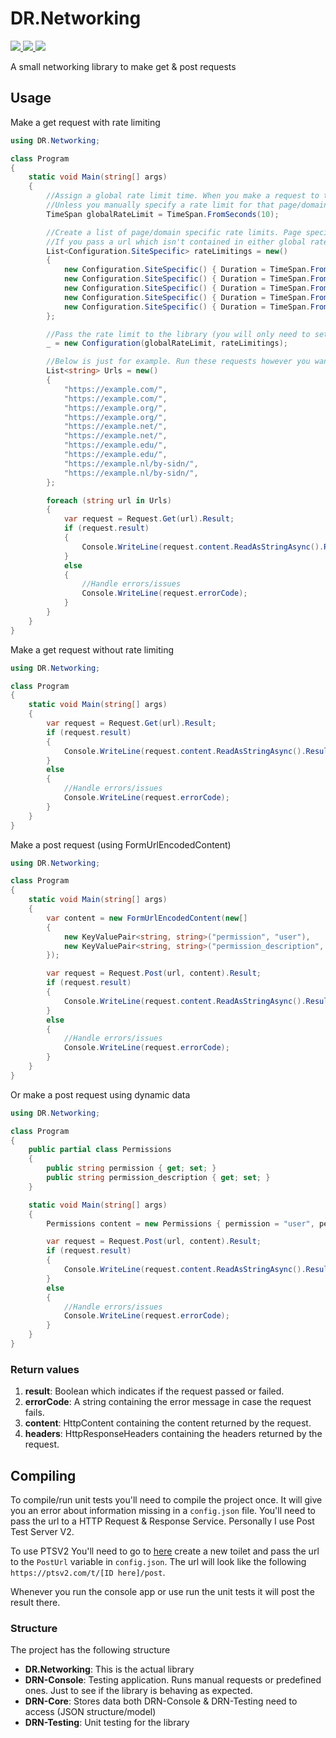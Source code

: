 # DR.Networking

<a href="https://github.com/DatReki/DR.Networking/actions/workflows/dotnet.yml">
    <img src="https://github.com/DatReki/DR.Networking/actions/workflows/dotnet.yml/badge.svg" />
</a>
<a href="https://www.nuget.org/packages/DR.Networking/">
    <img src="https://img.shields.io/nuget/v/DR.Networking?style=flat-square" />
</a>
<a href="https://www.paypal.com/donate?hosted_button_id=WRETYRRSJ4T2L">
    <img src="https://img.shields.io/badge/Donate-PayPal-green.svg?style=flat-square">
</a>

A small networking library to make get & post requests

## Usage
Make a get request with rate limiting
```cs
using DR.Networking;

class Program
{
    static void Main(string[] args)
    {
        //Assign a global rate limit time. When you make a request to the same URL twice the second time this rate limit will be applied.
        //Unless you manually specify a rate limit for that page/domain in List<Configuration.SiteSpecific>.
        TimeSpan globalRateLimit = TimeSpan.FromSeconds(10);

        //Create a list of page/domain specific rate limits. Page specific rate limits will be prioritized followed by domain specific rate limits.
        //If you pass a url which isn't contained in either global rate limit will be used.
        List<Configuration.SiteSpecific> rateLimitings = new()
        {
            new Configuration.SiteSpecific() { Duration = TimeSpan.FromSeconds(5), Url = "https://example.com/" },
            new Configuration.SiteSpecific() { Duration = TimeSpan.FromSeconds(10), Url = "https://example.org/" },
            new Configuration.SiteSpecific() { Duration = TimeSpan.FromSeconds(15), Url = "https://example.net/" },
            new Configuration.SiteSpecific() { Duration = TimeSpan.FromSeconds(20), Url = "https://example.edu/" },
            new Configuration.SiteSpecific() { Duration = TimeSpan.FromSeconds(25), Url = "https://example.nl/by-sidn/" },
        };

        //Pass the rate limit to the library (you will only need to set this once).
        _ = new Configuration(globalRateLimit, rateLimitings);

        //Below is just for example. Run these requests however you want.
        List<string> Urls = new()
        {
            "https://example.com/",
            "https://example.com/",
            "https://example.org/",
            "https://example.org/",
            "https://example.net/",
            "https://example.net/",
            "https://example.edu/",
            "https://example.edu/",
            "https://example.nl/by-sidn/",
            "https://example.nl/by-sidn/",
        };

        foreach (string url in Urls)
        {
            var request = Request.Get(url).Result;
            if (request.result)
            {
                Console.WriteLine(request.content.ReadAsStringAsync().Result);
            }
            else
            {
                //Handle errors/issues
                Console.WriteLine(request.errorCode);
            }
        }
    }
}
```

Make a get request without rate limiting
```cs
using DR.Networking;

class Program
{
    static void Main(string[] args)
    {
        var request = Request.Get(url).Result;
        if (request.result)
        {
            Console.WriteLine(request.content.ReadAsStringAsync().Result);
        }
        else
        {
            //Handle errors/issues
            Console.WriteLine(request.errorCode);
        }
    }
}
```

Make a post request (using FormUrlEncodedContent)
```cs
using DR.Networking;

class Program
{
    static void Main(string[] args)
    {
        var content = new FormUrlEncodedContent(new[]
        {
            new KeyValuePair<string, string>("permission", "user"),
            new KeyValuePair<string, string>("permission_description", "general-user-account")
        });

        var request = Request.Post(url, content).Result;
        if (request.result)
        {
            Console.WriteLine(request.content.ReadAsStringAsync().Result);
        }
        else
        {
            //Handle errors/issues
            Console.WriteLine(request.errorCode);
        }
    }
}
```

Or make a post request using dynamic data
```cs
using DR.Networking;

class Program
{
    public partial class Permissions
    {
        public string permission { get; set; }
        public string permission_description { get; set; }
    }

    static void Main(string[] args)
    {
        Permissions content = new Permissions { permission = "user", permission_description = "general-user-account" };

        var request = Request.Post(url, content).Result;
        if (request.result)
        {
            Console.WriteLine(request.content.ReadAsStringAsync().Result);
        }
        else
        {
            //Handle errors/issues
            Console.WriteLine(request.errorCode);
        }
    }
}
```

### Return values
1. <strong>result</strong>: Boolean which indicates if the request passed or failed.
2. <strong>errorCode</strong>: A string containing the error message in case the request fails.
3. <strong>content</strong>: HttpContent containing the content returned by the request.
4. <strong>headers</strong>: HttpResponseHeaders containing the headers returned by the request.

## Compiling
To compile/run unit tests you'll need to compile the project once. It will give you an error about information missing in a `config.json` file.
You'll need to pass the url to a HTTP Request & Response Service.
Personally I use Post Test Server V2.

To use PTSV2 You'll need to go to [here](https://ptsv2.com/) create a new toilet and pass the url to the `PostUrl` variable in `config.json`.
The url will look like the following `https://ptsv2.com/t/[ID here]/post`.

Whenever you run the console app or use run the unit tests it will post the result there.

### Structure
The project has the following structure
* <strong>DR.Networking</strong>: This is the actual library
* <strong>DRN-Console</strong>: Testing application. Runs manual requests or predefined ones. Just to see if the library is behaving as expected.
* <strong>DRN-Core</strong>: Stores data both DRN-Console & DRN-Testing need to access (JSON structure/model)
* <strong>DRN-Testing</strong>: Unit testing for the library